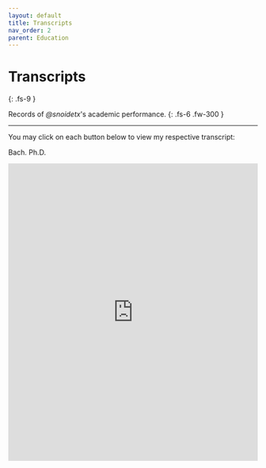 ```yaml
---
layout: default
title: Transcripts
nav_order: 2
parent: Education
---
```


# Transcripts
{: .fs-9 }

Records of *@snoidetx*'s academic performance.
{: .fs-6 .fw-300 }

---

You may click on each button below to view my respective transcript:

<span class="btn-r-1 active" onclick="changePdf('https://drive.google.com/viewerng/viewer?embedded=true&url=https://raw.githubusercontent.com/snoidetx/Snoidepaedia/main/docs/education/pdf/transcript-ug.pdf')">Bach.</span> <span class='btn-small-filler'></span> <span class="btn-r-2" onclick="changePdf('https://drive.google.com/viewerng/viewer?embedded=true&url=https://raw.githubusercontent.com/snoidetx/Snoidepaedia/main/docs/education/pdf/transcript-g.pdf')">Ph.D.</span>

<div class="iframe-pdf-wrapper">
  <iframe src="https://drive.google.com/viewerng/viewer?embedded=true&url=https://raw.githubusercontent.com/snoidetx/Snoidepaedia/main/docs/education/pdf/transcript-ug.pdf" id="pdf-viewer" width="100%" height="600" frameborder="0" scrolling="auto"></iframe>
</div>

<script>{% include js/education/transcript.js %}</script>
